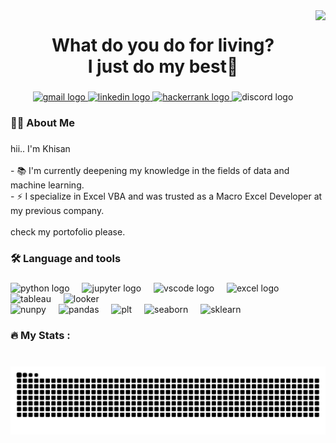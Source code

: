 <img align="right" height="160" src="https://media1.tenor.com/m/oSXakeVkXMoAAAAd/chainsaw-man-metro.gif"  />

###

<h1 align="center">What do you do for living? <br>I just do my best👋</h1>

###

<div align="center">
  <a href="https://mail.google.com/mail/u/0/?fs=1&to=shinaruikhisan@gmail.com&su=&body=&tf=cm" target="_blank">
    <img src="https://img.shields.io/static/v1?message=Gmail&logo=gmail&label=&color=D14836&logoColor=white&labelColor=&style=for-the-badge" height="25" alt="gmail logo"  />
  </a>
  <a href="https://www.linkedin.com/in/muhammad-khisanul-fakhrudin-akbar/" target="_blank">
    <img src="https://img.shields.io/static/v1?message=LinkedIn&logo=linkedin&label=&color=0077B5&logoColor=white&labelColor=&style=for-the-badge" height="25" alt="linkedin logo"  />
  </a>
  <a href="https://www.hackerrank.com/profile/shinaruikhisan" target="_blank">
    <img src="https://img.shields.io/static/v1?message=HackerRank&logo=hackerrank&label=&color=2EC866&logoColor=white&labelColor=&style=for-the-badge" height="25" alt="hackerrank logo"  />
  </a>
  <img src="https://img.shields.io/static/v1?message=Discord&logo=discord&label=khisan&color=7289DA&logoColor=white&labelColor=&style=for-the-badge" height="25" alt="discord logo"  />
</div>

###

<h3 align="left">👩‍💻  About Me</h3>

###

<p align="left">hii..  I'm Khisan<br><br>- 📚 I'm currently deepening my knowledge in the fields of data and machine learning.<br>- ⚡ I specialize in Excel VBA and was trusted as a Macro Excel Developer at my previous company.<br><br>check my portofolio please.</p>

###

<h3 align="left">🛠 Language and tools</h3>

###

<div align="left">
  <img src="https://cdn.jsdelivr.net/gh/devicons/devicon/icons/python/python-original.svg" height="40" alt="python logo"  />
  <img width="12" />
  <img src="https://cdn.jsdelivr.net/gh/devicons/devicon/icons/jupyter/jupyter-original.svg" height="40" alt="jupyter logo"  />
  <img width="12" />
  <img src="https://cdn.jsdelivr.net/gh/devicons/devicon/icons/vscode/vscode-original.svg" height="40" alt="vscode logo"  />
  <img width="12" />
  <img src="https://img.icons8.com/?size=100&id=117561&format=png&color=000000" height="40" alt="excel logo"  />
  <img width="12" />
  <img src="https://img.icons8.com/?size=100&id=9Kvi1p1F0tUo&format=png&color=000000" height="40" alt="tableau"  />
  <img width="12" />
  <img src="https://img.icons8.com/?size=100&id=SruJhzn0nnLl&format=png&color=000000" height="40" alt="looker"  />
</div>

<div align="left">
  <img src="https://img.icons8.com/?size=100&id=aR9CXyMagKIS&format=png&color=000000" height="40" alt="nunpy"  />
  <img width="12" />
  <img src="https://img.icons8.com/?size=100&id=xSkewUSqtErH&format=png&color=000000" height="40" alt="pandas"  />
  <img width="12" />
  <img src="https://matplotlib.org/stable/_images/sphx_glr_logos2_003_2_00x.png" height="40" alt="plt"  />
  <img width="12" />
  <img src="https://seaborn.pydata.org/_images/logo-tall-lightbg.svg" height="40" alt="seaborn"  />
  <img width="12" />
  <img src="https://upload.wikimedia.org/wikipedia/commons/0/05/Scikit_learn_logo_small.svg" height="40" alt="sklearn"  />
</div>
  
###

<h3 align="left">🔥   My Stats :</h3>

###
<br clear="both">
<img src="https://raw.githubusercontent.com/Meowstronot/Meowstronot/output/snake.svg" alt="Snake animation" />

###
